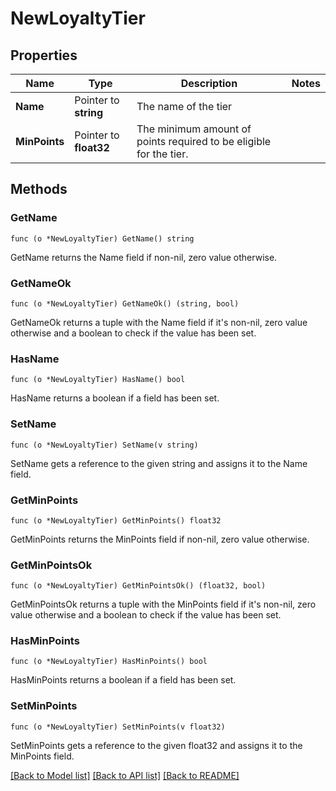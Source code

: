 # NewLoyaltyTier

## Properties

Name | Type | Description | Notes
------------ | ------------- | ------------- | -------------
**Name** | Pointer to **string** | The name of the tier | 
**MinPoints** | Pointer to **float32** | The minimum amount of points required to be eligible for the tier. | 

## Methods

### GetName

`func (o *NewLoyaltyTier) GetName() string`

GetName returns the Name field if non-nil, zero value otherwise.

### GetNameOk

`func (o *NewLoyaltyTier) GetNameOk() (string, bool)`

GetNameOk returns a tuple with the Name field if it's non-nil, zero value otherwise
and a boolean to check if the value has been set.

### HasName

`func (o *NewLoyaltyTier) HasName() bool`

HasName returns a boolean if a field has been set.

### SetName

`func (o *NewLoyaltyTier) SetName(v string)`

SetName gets a reference to the given string and assigns it to the Name field.

### GetMinPoints

`func (o *NewLoyaltyTier) GetMinPoints() float32`

GetMinPoints returns the MinPoints field if non-nil, zero value otherwise.

### GetMinPointsOk

`func (o *NewLoyaltyTier) GetMinPointsOk() (float32, bool)`

GetMinPointsOk returns a tuple with the MinPoints field if it's non-nil, zero value otherwise
and a boolean to check if the value has been set.

### HasMinPoints

`func (o *NewLoyaltyTier) HasMinPoints() bool`

HasMinPoints returns a boolean if a field has been set.

### SetMinPoints

`func (o *NewLoyaltyTier) SetMinPoints(v float32)`

SetMinPoints gets a reference to the given float32 and assigns it to the MinPoints field.


[[Back to Model list]](../README.md#documentation-for-models) [[Back to API list]](../README.md#documentation-for-api-endpoints) [[Back to README]](../README.md)


